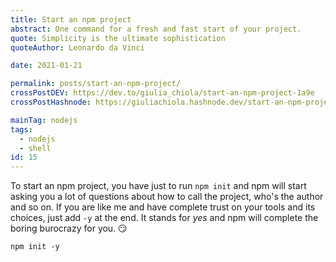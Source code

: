 ```yaml
---
title: Start an npm project
abstract: One command for a fresh and fast start of your project.
quote: Simplicity is the ultimate sophistication
quoteAuthor: Leonardo da Vinci

date: 2021-01-21

permalink: posts/start-an-npm-project/
crossPostDEV: https://dev.to/giulia_chiola/start-an-npm-project-1a9e
crossPostHashnode: https://giuliachiola.hashnode.dev/start-an-npm-project

mainTag: nodejs
tags:
  - nodejs
  - shell
id: 15
---
```


To start an npm project, you have just to run `npm init` and npm will start asking you a lot of questions about how to call the project, who's the author and so on. If you are like me and have complete trust on your tools and its choices, just add `-y` at the end. It stands for _yes_ and npm will complete the boring burocrazy for you. 😏

```shell
npm init -y
```
